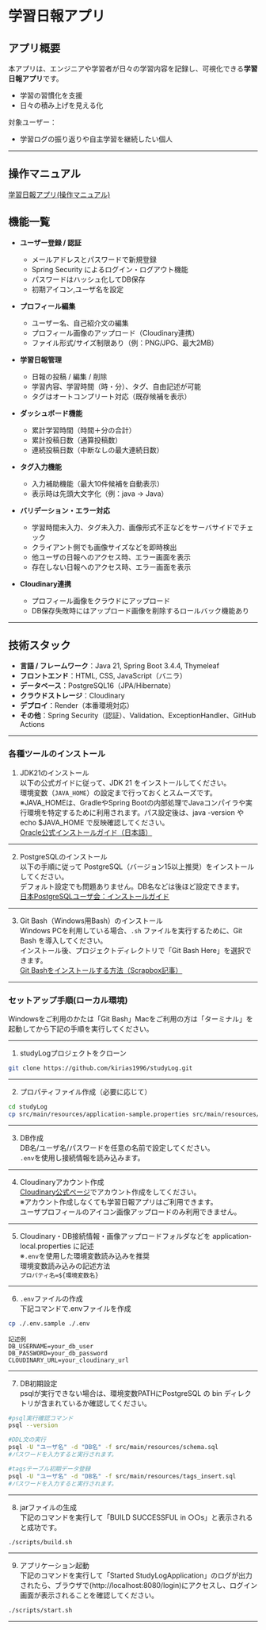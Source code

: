 # 学習日報アプリ

## アプリ概要

本アプリは、エンジニアや学習者が日々の学習内容を記録し、可視化できる**学習日報アプリ**です。

- 学習の習慣化を支援
- 日々の積み上げを見える化

対象ユーザー：
- 学習ログの振り返りや自主学習を継続したい個人
---

## 操作マニュアル
[学習日報アプリ(操作マニュアル)](https://kirias1996.github.io/studyLog/manual/studyLog_manual.html)


##  機能一覧

-  **ユーザー登録 / 認証**
   - メールアドレスとパスワードで新規登録
   - Spring Security によるログイン・ログアウト機能
   - パスワードはハッシュ化してDB保存
   - 初期アイコン,ユーザ名を設定


-  **プロフィール編集**
   - ユーザー名、自己紹介文の編集
   - プロフィール画像のアップロード（Cloudinary連携）
   - ファイル形式/サイズ制限あり（例：PNG/JPG、最大2MB）

-  **学習日報管理**
   - 日報の投稿 / 編集 / 削除
   - 学習内容、学習時間（時・分）、タグ、自由記述が可能
   - タグはオートコンプリート対応（既存候補を表示）

-  **ダッシュボード機能**
   - 累計学習時間（時間＋分の合計）
   - 累計投稿日数（通算投稿数）
   - 連続投稿日数（中断なしの最大連続日数）

-  **タグ入力機能**
   - 入力補助機能（最大10件候補を自動表示）
   - 表示時は先頭大文字化（例：java → Java）

-  **バリデーション・エラー対応**
   - 学習時間未入力、タグ未入力、画像形式不正などをサーバサイドでチェック
   - クライアント側でも画像サイズなどを即時検出
   - 他ユーザの日報へのアクセス時、エラー画面を表示
   - 存在しない日報へのアクセス時、エラー画面を表示

-  **Cloudinary連携**
   - プロフィール画像をクラウドにアップロード
   - DB保存失敗時にはアップロード画像を削除するロールバック機能あり


---

##  技術スタック
- **言語 / フレームワーク**：Java 21, Spring Boot 3.4.4, Thymeleaf
- **フロントエンド**：HTML, CSS, JavaScript（バニラ）
- **データベース**：PostgreSQL16（JPA/Hibernate）
- **クラウドストレージ**：Cloudinary
- **デプロイ**：Render（本番環境対応）
- **その他**：Spring Security（認証）、Validation、ExceptionHandler、GitHub Actions

---

### 各種ツールのインストール
1. JDK21のインストール  
以下の公式ガイドに従って、JDK 21 をインストールしてください。  
環境変数（`JAVA_HOME`）の設定まで行っておくとスムーズです。  
※JAVA_HOMEは、GradleやSpring Bootの内部処理でJavaコンパイラや実行環境を特定するために利用されます。パス設定後は、java -version や echo $JAVA_HOME で反映確認してください。  
 [Oracle公式インストールガイド（日本語）](https://docs.oracle.com/javase/jp/21/install/index.html)

---
2. PostgreSQLのインストール  
以下の手順に従って PostgreSQL（バージョン15以上推奨）をインストールしてください。  
デフォルト設定でも問題ありません。DB名などは後ほど設定できます。  
[日本PostgreSQLユーザ会：インストールガイド](https://lets.postgresql.jp/map/install)

---

3. Git Bash（Windows用Bash）のインストール  
Windows PCを利用している場合、`.sh` ファイルを実行するために、Git Bash を導入してください。  
インストール後、プロジェクトディレクトリで「Git Bash Here」を選択できます。  
[Git Bashをインストールする方法（Scrapbox記事）](https://scrapbox.io/interaction-lab-git/Git_Bash_%E3%82%92%E3%82%A4%E3%83%B3%E3%82%B9%E3%83%88%E3%83%BC%E3%83%AB%E3%81%99%E3%82%8B%E6%96%B9%E6%B3%95)

---
### セットアップ手順(ローカル環境) 
Windowsをご利用のかたは「Git Bash」Macをご利用の方は「ターミナル」を起動してから下記の手順を実行してください。

---

1. studyLogプロジェクトをクローン
```bash
git clone https://github.com/kirias1996/studyLog.git
```
---
2. プロパティファイル作成（必要に応じて）
```bash
cd studyLog
cp src/main/resources/application-sample.properties src/main/resources/application-local.properties
```
---
3. DB作成  
DB名/ユーザ名/パスワードを任意の名前で設定してください。  
`.env`を使用し接続情報を読み込みます。

---
4. Cloudinaryアカウント作成  
[Cloudinary公式ページ](https://cloudinary.com/)でアカウント作成をしてください。  
※アカウント作成しなくても学習日報アプリはご利用できます。  
ユーザプロフィールのアイコン画像アップロードのみ利用できません。

---
5. Cloudinary・DB接続情報・画像アップロードフォルダなどを application-local.properties に記述  
※`.env`を使用した環境変数読み込みを推奨  
環境変数読み込みの記述方法  
```プロパティ名=${環境変数名}```
---
6. `.env`ファイルの作成  
下記コマンドで.envファイルを作成
```bash
cp ./.env.sample ./.env
```  
```
記述例
DB_USERNAME=your_db_user
DB_PASSWORD=your_db_password
CLOUDINARY_URL=your_cloudinary_url
```
---
7. DB初期設定  
psqlが実行できない場合は、環境変数PATHにPostgreSQL の bin ディレクトリが含まれているか確認してください。  
```bash
#psql実行確認コマンド
psql --version
```

```bash
#DDL文の実行
psql -U "ユーザ名" -d "DB名" -f src/main/resources/schema.sql
#パスワードを入力すると実行されます。

#tagsテーブル初期データ登録
psql -U "ユーザ名" -d "DB名" -f src/main/resources/tags_insert.sql
#パスワードを入力すると実行されます。
```


---
8. jarファイルの生成  
下記のコマンドを実行して「BUILD SUCCESSFUL in ○○s」と表示されると成功です。  
```bash
./scripts/build.sh
```

---
9. アプリケーション起動  
下記のコマンドを実行して「Started StudyLogApplication」のログが出力されたら、ブラウザで(http://localhost:8080/login)にアクセスし、ログイン画面が表示されることを確認してください。
```bash
./scripts/start.sh
```
---



